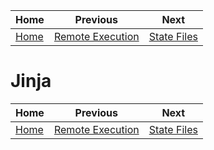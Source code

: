 |Home          |Previous                               | Next                |
|--------------|---------------------------------------|---------------------|
|[Home](../../)|[Remote Execution](../remote_execution)|[State Files](../sls)|

# Jinja


|Home          |Previous                               | Next                |
|--------------|---------------------------------------|---------------------|
|[Home](../../)|[Remote Execution](../remote_execution)|[State Files](../sls)|